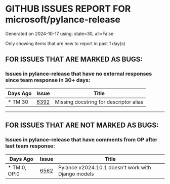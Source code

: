 
# GITHUB ISSUES REPORT FOR microsoft/pylance-release


Generated on 2024-10-17 using: stale=30, all=False


Only showing items that are new to report in past 1 day(s)


## FOR ISSUES THAT ARE MARKED AS BUGS:


### Issues in pylance-release that have no external responses since team response in 30+ days:

| Days Ago | Issue | Title |
| --- | --- | --- |
 | \* TM:30  |[6392](https://github.com/microsoft/pylance-release/issues/6392 "Missing docstring for descriptor alias")  |Missing docstring for descriptor alias |

---

## FOR ISSUES THAT ARE NOT MARKED AS BUGS:


### Issues in pylance-release that have comments from OP after last team response:

| Days Ago | Issue | Title |
| --- | --- | --- |
 | \* TM:0, OP:0  |[6562](https://github.com/microsoft/pylance-release/issues/6562 "Pylance v2024.10.1 doesn't work with Django models")  |Pylance v2024.10.1 doesn't work with Django models |




















